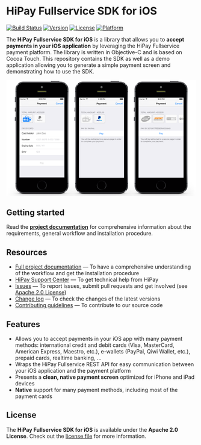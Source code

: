 # HiPay Fullservice SDK for iOS

[![Build Status](https://circleci.com/gh/hipay/hipay-fullservice-sdk-ios/tree/master.svg?style=shield)](https://circleci.com/gh/hipay/hipay-fullservice-sdk-ios/tree/master) [![Version](https://img.shields.io/cocoapods/v/HiPayFullservice.svg?style=flat)](http://cocoapods.org/pods/HiPayFullservice)
[![License](https://img.shields.io/cocoapods/l/HiPayFullservice.svg?style=flat)](http://cocoapods.org/pods/HiPayFullservice)
[![Platform](https://img.shields.io/cocoapods/p/HiPayFullservice.svg?style=flat)](http://cocoapods.org/pods/HiPayFullservice)

The **HiPay Fullservice SDK for iOS** is a library that allows you to **accept payments in your iOS application** by leveraging the HiPay Fullservice payment platform. The library is written in Objective-C and is based on Cocoa Touch. This repository contains the SDK as well as a demo application allowing you to generate a simple payment screen and demonstrating how to use the SDK.

![HiPay Fullservice SDK for iOS screenshot](screenshots.png)

## Getting started

Read the **[project documentation][doc-home]** for comprehensive information about the requirements, general workflow and installation procedure.

## Resources
- [Full project documentation][doc-home] — To have a comprehensive understanding of the workflow and get the installation procedure
- [HiPay Support Center][hipay-help] — To get technical help from HiPay
- [Issues][project-issues] — To report issues, submit pull requests and get involved (see [Apache 2.0 License][project-license])
- [Change log][project-changelog] — To check the changes of the latest versions
- [Contributing guidelines][project-contributing] — To contribute to our source code

## Features

- Allows you to accept payments in your iOS app with many payment methods: international credit and debit cards (Visa, MasterCard, American Express, Maestro, etc.), e-wallets (PayPal, Qiwi Wallet, etc.), prepaid cards, realtime banking, …
- Wraps the HiPay Fullservice REST API for easy communication between your iOS application and the payment platform
- Presents a **clean, native payment screen** optimized for iPhone and iPad devices
- **Native** support for many payment methods, including most of the payment cards

## License

The **HiPay Fullservice SDK for iOS** is available under the **Apache 2.0 License**. Check out the [license file][project-license] for more information.

[doc-home]: https://developer.hipay.com/doc/hipay-fullservice-sdk-ios/

[hipay-help]: http://help.hipay.com

[project-issues]: https://github.com/hipay/hipay-fullservice-sdk-ios/issues

[project-license]: LICENSE.md
[project-changelog]: CHANGELOG.md
[project-contributing]: CONTRIBUTING.md
